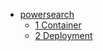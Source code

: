* [powersearch](HOME)
  * [1 Container](1%20Container/HOME)
  * [2 Deployment](2%20Deployment/HOME)
